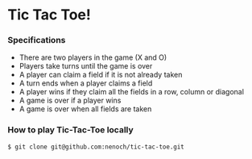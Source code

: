 # Tic Tac Toe!

### Specifications

- There are two players in the game (X and O)
- Players take turns until the game is over
- A player can claim a field if it is not already taken
- A turn ends when a player claims a field
- A player wins if they claim all the fields in a row, column or diagonal
- A game is over if a player wins
- A game is over when all fields are taken

### How to play Tic-Tac-Toe locally

```
$ git clone git@github.com:nenoch/tic-tac-toe.git

```

